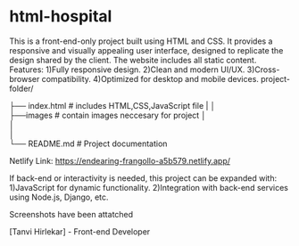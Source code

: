 # html-hospital
This is a front-end-only project built using HTML and CSS. It provides a responsive and visually appealing user interface, designed to replicate the design shared by the client. The website includes all static content.
Features:
1)Fully responsive design.
2)Clean and modern UI/UX.
3)Cross-browser compatibility.
4)Optimized for desktop and mobile devices.
project-folder/

├── index.html       # includes HTML,CSS,JavaScript file
|
│       
├──images           # contain images neccesary for project
│                 
│         
│           
└── README.md        # Project documentation


Netlify Link: https://endearing-frangollo-a5b579.netlify.app/

If back-end or interactivity is needed, this project can be expanded with:
1)JavaScript for dynamic functionality.
2)Integration with back-end services using Node.js, Django, etc.

Screenshots have been attatched


[Tanvi Hirlekar] - Front-end Developer
